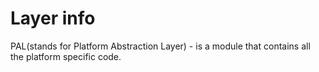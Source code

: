# Layer info
PAL(stands for Platform Abstraction Layer) - is a module that contains all the platform specific code.